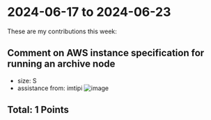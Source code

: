 # 2024-06-17 to 2024-06-23

These are my contributions this week:

## Comment on AWS instance specification for running an archive node
* size: S
* assistance from: imtipi
![image](https://github.com/user-attachments/assets/23845880-9ae9-40c4-8f2a-517ccf8c509e)

## Total: 1 Points
